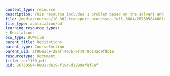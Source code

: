 ```yaml
---
content_type: resource
description: This resource includes 1 problem based on the solvent and solutes.
file: /media/courses/10-302-transport-processes-fall-2004/26730584b801de19f19dd1299afef7af_rec1130.pdf
file_type: application/pdf
learning_resource_types:
- Recitations
ocw_type: OCWFile
parent_title: Recitations
parent_type: CourseSection
parent_uid: 2f06eac9-28af-4e7b-6f78-8c142d9f8b16
resourcetype: Document
title: rec1130.pdf
uid: 26730584-b801-de19-f19d-d1299afef7af
---
```

